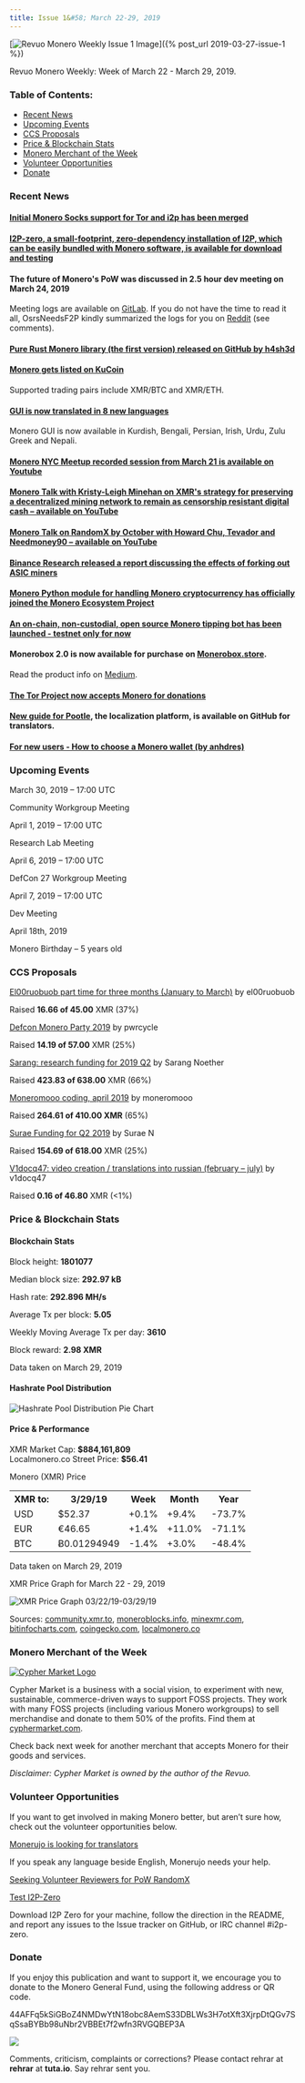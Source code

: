 ```yaml
---
title: Issue 1&#58; March 22-29, 2019
---
```

[<img src="/img/img-issue1.jpg" alt="Revuo Monero Weekly Issue 1 Image">]({% post_url 2019-03-27-issue-1 %})

Revuo Monero Weekly: Week of March 22 - March 29, 2019.
<!--more-->

<h3>Table of Contents:</h3>
<ul class="contents">
    <li><a href="#news">Recent News</a></li>
    <li><a href="#events">Upcoming Events</a></li>
    <li><a href="#proposals">CCS Proposals</a></li>
    <li><a href="#stats">Price & Blockchain Stats</a></li>
    <li><a href="#merchant">Monero Merchant of the Week</a></li>
    <li><a href="#volunteer">Volunteer Opportunities</a></li>
    <li><a href="#donate">Donate</a></li>
</ul>


<h3 id="news">Recent News</h3>

<div class="newsbyte">
    <h4>
        <a href="https://github.com/monero-project/monero/pull/5090" target="_blank">
Initial Monero Socks support for Tor and i2p has been merged</a>
    </h4>
</div>

<div class="newsbyte">
    <h4>
        <a href="https://github.com/i2p-zero/i2p-zero/releases" target="_blank">I2P-zero, a small-footprint, zero-dependency installation of I2P, which can be easily bundled with Monero software, is available for download and testing</a>
    </h4>
</div>

<div class="newsbyte">
    <h4>The future of Monero's PoW was discussed in 2.5 hour dev meeting on March 24, 2019</h4>
    <p>Meeting logs are available on <a href="https://repo.getmonero.org/monero-project/monero-site/blob/b87354501b6343f9146f331805ddadc45696f728/_posts/2019-03-24-logs-for-the-dev-meeting-held-on-2019-03-24.md" target="_blank">GitLab</a>. If you do not have the time to read it all, OsrsNeedsF2P kindly summarized the logs for you on <a href="https://www.reddit.com/r/Monero/comments/b50mfy/logs_from_the_25_hr_dev_meeting_on_moneros_pow/" target="_blank">Reddit</a> (see comments).</p>
</div>

<div class="newsbyte">
    <h4>
        <a href="https://github.com/monero-rs/monero-rs" target="_blank">Pure Rust Monero library (the first version) released on GitHub by h4sh3d</a>
    </h4>
</div>

<div class="newsbyte">
    <h4>
        <a href="https://www.kucoin.com/news/en-monero-xmr-gets-listed-on-kucoin" target="_blank">Monero gets listed on KuCoin</a>
    </h4> 
    <p>Supported trading pairs include XMR/BTC and XMR/ETH.</p>
</div>

<div class="newsbyte">
    <h4>
        <a href="https://www.reddit.com/r/Monero/comments/b5d5xg/gui_wallet_translatable_in_8_new_languages_new/" target="_blank">GUI is now translated in 8 new languages</a>
    </h4>
    <p>Monero GUI is now available in Kurdish, Bengali, Persian, Irish, Urdu, Zulu Greek and Nepali.</p>
</div>
 

<div class="newsbyte">
    <h4><a href="https://www.youtube.com/watch?v=iWNlyHumD-c" target="_blank">Monero NYC Meetup recorded session from March 21 is available on Youtube</a></h4>
</div>

<div class="newsbyte">
    <h4>
        <a href="https://www.youtube.com/watch?v=ZZZF4BqIDrk" target="_blank">Monero Talk with Kristy-Leigh Minehan on XMR's strategy for preserving a decentralized mining network to remain as censorship resistant digital cash – available on YouTube</a>
    </h4>
</div>

<div class="newsbyte">
    <h4>
        <a href="https://www.youtube.com/watch?v=vGMTrA6NmeM" target="_blank">Monero Talk on RandomX by October with Howard Chu, Tevador and Needmoney90 – available on YouTube</a>
    </h4>
</div>

<div class="newsbyte">
    <h4>
        <a href="https://info.binance.com/en/research/marketresearch/monero-hard-fork.html" target="_blank">Binance Research released a report discussing the effects of forking out ASIC miners</a>
    </h4>
</div>

<div class="newsbyte">
    <h4>
       <a href="https://github.com/monero-ecosystem/monero-python" target="_blank">Monero Python module for handling Monero cryptocurrency has officially joined the Monero Ecosystem Project</a> 
    </h4>
</div>

<div class="newsbyte">
    <h4>
        <a href="https://old.reddit.com/r/Monero/comments/b4xz3f/announcing_umonerotipsbot_an_onchain_noncustodial/" target="_blank">An on-chain, non-custodial, open source Monero tipping bot has been launched - testnet only for now</a>
    </h4>
</div>

<div class="newsbyte">
    <h4>
        Monerobox 2.0 is now available for purchase on <a href="http://monerobox.store/" target="_blank">Monerobox.store</a>. 
    </h4>
    <p>Read the product info on <a href="https://medium.com/@jason.hcwong/monerobox-2-0-fedc00fa2aa4" target="_blank">Medium</a>.</p>
</div>

<div class="newsbyte">
    <h4>
        <a href="https://donate.torproject.org/cryptocurrency" target="_blank">The Tor Project now accepts Monero for donations</a>
    </h4>
</div>

<div class="newsbyte">
    <h4>
        <a href="https://github.com/monero-ecosystem/monero-translations/blob/master/pootle.md" target="_blank">New guide for Pootle</a>, the localization platform, is available on GitHub for translators.
    </h4>
</div>

<div class="newsbyte">
    <h4>
        <a href="https://medium.com/@anhdres/how-to-choose-a-monero-wallet-c713abb2d64d" target="_blank">For new users - How to choose a Monero wallet (by anhdres)</a>
    </h4>
</div>

<h3 id="events">Upcoming Events</h3>

<div class="event">
    <p class="date">March 30, 2019 – 17:00 UTC</p>
    <p>Community Workgroup Meeting</p>
</div>

<div class="event">
    <p class="date" markdown="1">April 1, 2019 – 17:00 UTC</p>
    <p markdown="1">Research Lab Meeting</p>
</div>

<div class="event">
    <p class="date" markdown="1">April 6, 2019 – 17:00 UTC</p>
    <p markdown="1">DefCon 27 Workgroup Meeting</p>
</div>

<div class="event">
    <p class="date" markdown="1">April 7, 2019 – 17:00 UTC</p>
    <p markdown="1">Dev Meeting</p>
</div>

<div class="event">
    <p class="date" markdown="1">April 18th, 2019</p>
    <p markdown="1">Monero Birthday – 5 years old</p>
</div>

<h3 id="proposals">CCS Proposals</h3>

<div class="proposal">
    <p><a href="https://ccs.getmonero.org/proposals/el00ruobuob-january-to-march-part-time-for-a-new-quarter.html" target="_blank">El00ruobuob part time for three months (January to March)</a> by el00ruobuob</p>
    <p>Raised <b>16.66 of 45.00</b> XMR (37%)</p>
</div>

<div class="proposal">
    <p><a href="https://ccs.getmonero.org/proposals/pwrcycle-Defcon_Monero_Party_2019.html" target="_blank">Defcon Monero Party 2019</a> by pwrcycle</p>
    <p>Raised <b>14.19 of 57.00</b> XMR (25%)</p>
</div>

<div class="proposal">
    <p><a href="https://ccs.getmonero.org/proposals/sarang-2019-q2.html" target="_blank">Sarang: research funding for 2019 Q2</a> by Sarang Noether</p>
    <p>Raised <b>423.83 of 638.00</b> XMR (66%)</p>
</div>

<div class="proposal">
    <p><a href="https://ccs.getmonero.org/proposals/mooo-2019-04.html" target="_blank">Moneromooo coding, april 2019</a> by moneromooo</p>
    <p>Raised <b>264.61 of 410.00 XMR</b> (65%)</p>
</div>

<div class="proposal">
    <p><a href="https://ccs.getmonero.org/proposals/surae-mrl-research-q2-2019.html" target="_blank">Surae Funding for Q2 2019</a> by Surae N</p>
    <p>Raised <b>154.69 of 618.00</b> XMR (25%)</p>
</div>

<div class="proposal">
    <p><a href="https://ccs.getmonero.org/proposals/v1docq47-video-creation-translations-into-russian-(february-july).html" target="_blank">V1docq47: video creation / translations into russian (february – july)</a> by v1docq47</p>
    <p>Raised <b>0.16 of 46.80</b> XMR (<1%)</p>
</div>

<h3 id="stats">Price & Blockchain Stats</h3>

<h4 class="stat">Blockchain Stats</h4>

<div class="bcstats">
    <p>Block height: <b>1801077</b></p>
    <p>Median block size: <b>292.97 kB</b></p>
    <p>Hash rate: <b>292.896 MH/s</b></p>
    <p>Average Tx per block: <b>5.05</b></p>
    <p>Weekly Moving Average Tx per day: <b>3610</b></p>
    <p>Block reward: <b>2.98 XMR</b></p>
</div>
<p class="note">Data taken on March 29, 2019</p>

<h4 class="stat">Hashrate Pool Distribution</h4>
<p><img src="/img/hashrate-pool-distribution-0329.png" alt="Hashrate Pool Distribution Pie Chart"/></p>

<h4 class="stat">Price & Performance</h4>

<div class="price-intro">XMR Market Cap:  <b>$884,161,809</b><br>Localmonero.co Street Price: <b>$56.41</b></div>

<p class="table-title">Monero (XMR) Price</p>
<table class="price-table">
  <tr class="row1">
    <th>XMR to:</th>
    <th>3/29/19</th>
    <th>Week</th>
    <th>Month</th>
    <th>Year</th>
  </tr>
  <tr>
    <td data-th="XMR to">USD</td>
    <td data-th="03/29/19">$52.37</td>
    <td data-th="Week" class="red">+0.1%</td>
    <td data-th="Month" class="green">+9.4%</td>
    <td data-th="Year" class="red">-73.7%</td>
  </tr>
  <tr class="row3">
    <td data-th="XMR to">EUR</td>
    <td data-th="03/29/19">€46.65</td>
    <td data-th="Week" class="red">+1.4%</td>
    <td data-th="Month" class="green">+11.0%</td>
    <td data-th="Year" class="red">-71.1%</td>
  </tr>
  <tr>
    <td data-th="XMR to">BTC</td>
    <td data-th="03/29/19">Ƀ0.01294949</td>
    <td data-th="Week" class="red">-1.4%</td>
    <td data-th="Month" class="green">+3.0%</td>
    <td data-th="Year" class="red">-48.4%</td>
  </tr>
</table>
<p class="note">Data taken on March 29, 2019</p>

<p class="table-title">XMR Price Graph for March 22 - 29, 2019</p>

![XMR Price Graph 03/22/19-03/29/19](/img/weekly-chart-0329.png "XMR Price Graph 03/22/19-03/29/19") 

Sources: <a href="https://community.xmr.to/explorer/mainnet/" target="_blank">community.xmr.to</a>, <a href="https://moneroblocks.info/stats/transaction-stats" target="_blank">moneroblocks.info</a>, <a href="https://minexmr.com/pools.html" target="_blank">minexmr.com</a>, <a href="https://bitinfocharts.com/monero/" target="_blank">bitinfocharts.com</a>, <a href="https://www.coingecko.com/" target="_blank">coingecko.com</a>, <a href="https://localmonero.co/" target="_blank">localmonero.co</a>

<h3 id="merchant">Monero Merchant of the Week</h3>

<a href="https://cyphermarket.com" target="_blank"><img src="/img/cyphermarket-logo.png" alt="Cypher Market Logo" class="merchant-img" id="cyphermarket"></a>

Cypher Market is a business with a social vision, to experiment with new, sustainable, commerce-driven ways to support FOSS projects. They work with many FOSS projects (including various Monero workgroups) to sell merchandise and donate to them 50% of the profits. Find them at <a href="https://cyphermarket.com" target="_blank">cyphermarket.com</a>.

Check back next week for another merchant that accepts Monero for their goods and services.

*Disclaimer: Cypher Market is owned by the author of the Revuo.*

<h3 id="volunteer">Volunteer Opportunities</h3>

<p>If you want to get involved in making Monero better, but aren’t sure how, check out the volunteer opportunities below.</p>

<p class="date"><a href="https://old.reddit.com/r/Monero/comments/b11aec/call_for_contributors_new_strings_for_monerujo_we/" target="_blank">Monerujo is looking for translators</a></p>
<p>If you speak any language beside English, Monerujo needs your help.</p>  

<p><a href="https://old.reddit.com/r/Monero/comments/b5fe5j/psa_seeking_volunteer_reviewers_for_pow_randomx/" target="_blank">Seeking Volunteer Reviewers for PoW RandomX</a></p>

<p class="date"><a href="https://github.com/i2p-zero/i2p-zero/releases" target="_blank">Test I2P-Zero</a></p>
<p>Download I2P Zero for your machine, follow the direction in the README, and report any issues to the Issue tracker on GitHub, or IRC channel #i2p-zero.</p>

<h3 id="donate">Donate</h3>

<p markdown="1">If you enjoy this publication and want to support it, we encourage you to donate to the Monero General Fund, using the following address or QR code.</p>

<p class="address" markdown="1">44AFFq5kSiGBoZ4NMDwYtN18obc8AemS33DBLWs3H7otXft3XjrpDtQGv7SqSsaBYBb98uNbr2VBBEt7f2wfn3RVGQBEP3A</p>

<p><a href="monero:44AFFq5kSiGBoZ4NMDwYtN18obc8AemS33DBLWs3H7otXft3XjrpDtQGv7SqSsaBYBb98uNbr2VBBEt7f2wfn3RVGQBEP3A" class="qr"><img src="/img/donate-monero.png"></a></p>

Comments, criticism, complaints or corrections? Please contact rehrar at **rehrar** at **tuta.io**. Say rehrar sent you.